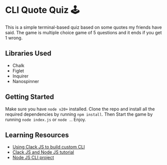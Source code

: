 # CLI Quote Quiz 🕹️

This is a simple terminal-based quiz based on some quotes my friends have said. The game is multiple choice game of 5 questions and it ends if you get 1 wrong.

## Libraries Used

- Chalk
- Figlet
- Inquirer
- Nanospinner

## Getting Started

Make sure you have ```node v20+``` installed. Clone the repo and install all the required dependencies by running ```npm install```. Then Start the game by running ```node index.js``` or ```node .```. Enjoy.

## Learning Resources

- [Using Clack JS to build custom CLI](https://www.youtube.com/watch?v=JUaUJ4Vzt5s)
- [Clack JS and Node JS tutorial](https://www.youtube.com/watch?v=GupmEQFkDJM)
- [Node JS CLI project](https://www.youtube.com/watch?v=_oHByo8tiEY)

